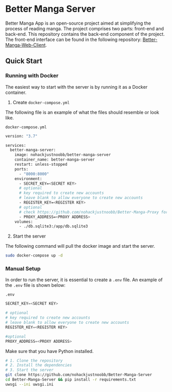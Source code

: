 # Better Manga Server

Better Manga App is an open-source project aimed at simplifying the process of reading manga. The project comprises two parts: front-end and back-end. This repository contains the back-end component of the project. The front-end interface can be found in the following repository: [Better-Manga-Web-Client](https://github.com/nohackjustnoobb/Better-Manga-Web-Client).

## Quick Start

### Running with Docker

The easiest way to start with the server is by running it as a Docker container.

1. Create `docker-compose.yml`

The following file is an example of what the files should resemble or look like.

`docker-compose.yml`

```bash
version: "3.7"

services:
  better-manga-server:
    image: nohackjustnoobb/better-manga-server
    container_name: better-manga-server
    restart: unless-stopped
    ports:
      - "8000:8000"
    environment:
      - SECRET_KEY=<SECRET KEY>
      # optional
      # key required to create new accounts
      # leave blank to allow everyone to create new accounts
      - REGISTER_KEY=<REGISTER KEY>
      # optional
      # check https://github.com/nohackjustnoobb/Better-Manga-Proxy for more information
      - PROXY_ADDRESS=<PROXY ADDRESS>
    volumes:
      - ./db.sqlite3:/app/db.sqlite3
```

2. Start the server

The following command will pull the docker image and start the server.

```bash
sudo docker-compose up -d
```

### Manual Setup

In order to run the server, it is essential to create a `.env` file. An example of the `.env` file is shown below:

`.env`

```python
SECRET_KEY=<SECRET KEY>

# optional
# key required to create new accounts
# leave blank to allow everyone to create new accounts
REGISTER_KEY=<REGISTER KEY>

#optional
PROXY_ADDRESS=<PROXY ADDRESS>
```

Make sure that you have Python installed.

```bash
# 1. Clone the repository
# 2. Install the dependencies
# 3. Start the server
git clone https://github.com/nohackjustnoobb/Better-Manga-Server
cd Better-Manga-Server && pip install -r requirements.txt
uwsgi --ini uwsgi.ini
```

